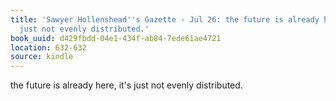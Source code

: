 ```yaml
---
title: 'Sawyer Hollenshead''s Gazette - Jul 26: the future is already here, it''s
  just not evenly distributed.'
book_uuid: d429fbdd-04e1-434f-ab84-7ede61ae4721
location: 632-632
source: kindle
---
```


the future is already here, it's just not evenly distributed.